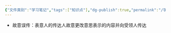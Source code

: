 ```yaml
---
{"文件类别":"学习笔记","tags":["知识点"],"dg-publish":true,"permalink":"/学习笔记/知识点/故意误传/","dgPassFrontmatter":true}
---
```


- 故意误传：表意人的传达人故意更改意思表示的内容并向受领人传达